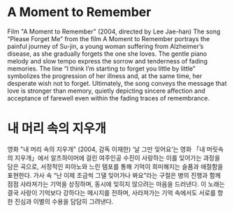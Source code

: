 # A Moment to Remember

Film "A Moment to Remember" (2004, directed by Lee Jae-han)
The song “Please Forget Me” from the film A Moment to Remember portrays the painful journey of Su-jin, a young woman suffering from Alzheimer’s disease, as she gradually forgets the one she loves. The gentle piano melody and slow tempo express the sorrow and tenderness of fading memories. The line “I think I’m starting to forget you little by little” symbolizes the progression of her illness and, at the same time, her desperate wish not to forget. Ultimately, the song conveys the message that love is stronger than memory, quietly depicting sincere affection and acceptance of farewell even within the fading traces of remembrance.

# 내 머리 속의 지우개

영화 "내 머리 속의 지우개" (2004, 감독 이재한)
‘날 그만 잊어요’는 영화 「내 머릿속의 지우개」에서 알츠하이머에 걸린 여주인공 수진이 사랑하는 이를 잊어가는 과정을 담은 곡으로, 서정적인 피아노와 느린 템포를 통해 기억이 희미해지는 슬픔과 애절함을 표현한다. 가사 속 “난 이제 조금씩 그댈 잊어가나 봐요”라는 구절은 병의 진행과 함께 점점 사라져가는 기억을 상징하며, 동시에 잊히지 않으려는 마음을 드러낸다. 이 노래는 결국 사랑이 기억보다 강하다는 메시지를 전하며, 사라져가는 기억 속에서도 서로를 향한 진심과 이별의 수용을 담담히 그려낸다.
